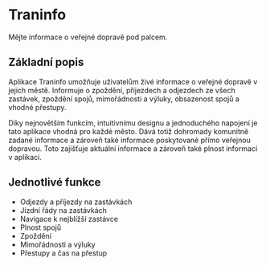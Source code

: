 # Traninfo
Mějte informace o veřejné dopravě pod palcem.

## Základní popis
Aplikace Traninfo umožňuje uživatelům živé informace o veřejné dopravě v jejich městě. Informuje o zpoždění, příjezdech a odjezdech ze všech zastávek, zpoždění spojů, mimořádnosti a výluky, obsazenost spojů a vhodné přestupy.

Díky nejnovětším funkcím, intuitivnímu designu a jednoduchého napojení je tato aplikace vhodná pro každé město. Dává totiž dohromady komunitně zadané informace a zároveň také informace poskytované přímo veřejnou dopravou. Toto zajišťuje aktuální informace a zároveň také plnost informací v aplikaci.

## Jednotlivé funkce
- Odjezdy a příjezdy na zastávkách
- Jízdní řády na zastávkách
- Navigace k nejblížší zastávce
- Plnost spojů
- Zpoždění
- Mimořádnosti a výluky
- Přestupy a čas na přestup


